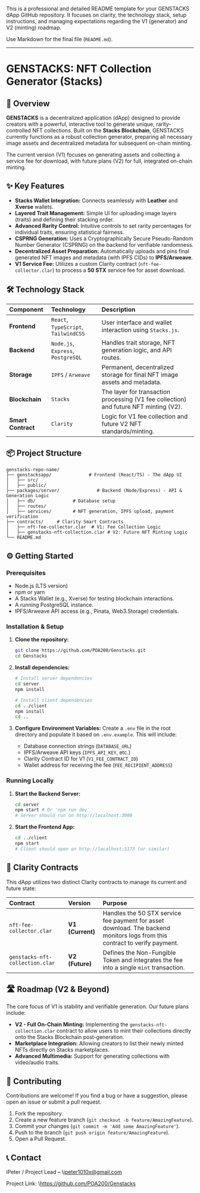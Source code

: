 This is a professional and detailed README template for your GENSTACKS dApp GitHub repository. It focuses on clarity, the technology stack, setup instructions, and managing expectations regarding the V1 (generator) and V2 (minting) roadmap.

Use Markdown for the final file (`README.md`).

---

# GENSTACKS: NFT Collection Generator (Stacks)

[](https://www.google.com/search?q=https://github.com/POA200/Genstacks/issues)
[](https://www.google.com/search?q=https://github.com/POA200/Genstacks/stargazers)
[](https://www.stacks.co/)

## 🚀 Overview

**GENSTACKS** is a decentralized application (dApp) designed to provide creators with a powerful, interactive tool to generate unique, rarity-controlled NFT collections. Built on the **Stacks Blockchain**, GENSTACKS currently functions as a robust collection generator, preparing all necessary image assets and decentralized metadata for subsequent on-chain minting.

The current version (V1) focuses on generating assets and collecting a service fee for download, with future plans (V2) for full, integrated on-chain minting.

## ✨ Key Features

- **Stacks Wallet Integration:** Connects seamlessly with **Leather** and **Xverse** wallets.
- **Layered Trait Management:** Simple UI for uploading image layers (traits) and defining their stacking order.
- **Advanced Rarity Control:** Intuitive controls to set rarity percentages for individual traits, ensuring statistical fairness.
- **CSPRNG Generation:** Uses a Cryptographically Secure Pseudo-Random Number Generator (CSPRNG) on the backend for verifiable randomness.
- **Decentralized Asset Preparation:** Automatically uploads and pins final generated NFT images and metadata (with IPFS CIDs) to **IPFS/Arweave**.
- **V1 Service Fee:** Utilizes a custom Clarity contract (`nft-fee-collector.clar`) to process a **50 STX** service fee for asset download.

## 🛠️ Technology Stack

| Component          | Technology                           | Description                                                                           |
| :----------------- | :----------------------------------- | :------------------------------------------------------------------------------------ |
| **Frontend**       | `React`, `TypeScript`, `TailwindCSS` | User interface and wallet interaction using `Stacks.js`.                              |
| **Backend**        | `Node.js`, `Express`, `PostgreSQL`   | Handles trait storage, NFT generation logic, and API routes.                          |
| **Storage**        | `IPFS` / `Arweave`                   | Permanent, decentralized storage for final NFT image assets and metadata.             |
| **Blockchain**     | `Stacks`                             | The layer for transaction processing (V1 fee collection) and future NFT minting (V2). |
| **Smart Contract** | `Clarity`                            | Logic for V1 fee collection and future V2 NFT standards/minting.                      |

## 📦 Project Structure

```
genstacks-repo-name/
├── genstacksapp/              # Frontend (React/TS) - The dApp UI
│   ├── src/
│   ├── public/
├── packages/server/              # Backend (Node/Express) - API & Generation Logic
│   ├── db/              # Database setup
│   ├── routes/
│   ├── services/        # NFT generation, IPFS upload, payment verification
├── contracts/     # Clarity Smart Contracts
│   ├── nft-fee-collector.clar  # V1: Fee Collection Logic
│   ├── genstacks-nft-collection.clar # V2: Future NFT Minting Logic
└── README.md
```

## ⚙️ Getting Started

### Prerequisites

- Node.js (LTS version)
- npm or yarn
- A Stacks Wallet (e.g., Xverse) for testing blockchain interactions.
- A running PostgreSQL instance.
- IPFS/Arweave API access (e.g., Pinata, Web3.Storage) credentials.

### Installation & Setup

1.  **Clone the repository:**

    ```bash
    git clone https://github.com/POA200/Genstacks.git
    cd Genstacks
    ```

2.  **Install dependencies:**

    ```bash
    # Install server dependencies
    cd server
    npm install

    # Install client dependencies
    cd ../client
    npm install
    cd ..
    ```

3.  **Configure Environment Variables:**
    Create a `.env` file in the root directory and populate it based on `.env.example`. This will include:

    - Database connection strings (`DATABASE_URL`)
    - IPFS/Arweave API keys (`IPFS_API_KEY`, etc.)
    - Clarity Contract ID for V1 (`V1_FEE_CONTRACT_ID`)
    - Wallet address for receiving the fee (`FEE_RECIPIENT_ADDRESS`)

### Running Locally

1.  **Start the Backend Server:**

    ```bash
    cd server
    npm start # Or 'npm run dev'
    # Server should run on http://localhost:3000
    ```

2.  **Start the Frontend App:**

    ```bash
    cd ../client
    npm start
    # Client should open on http://localhost:5173 (or similar)
    ```

## 📜 Clarity Contracts

This dApp utilizes two distinct Clarity contracts to manage its current and future state:

| Contract                        | Version          | Purpose                                                                                                                    |
| :------------------------------ | :--------------- | :------------------------------------------------------------------------------------------------------------------------- |
| `nft-fee-collector.clar`        | **V1 (Current)** | Handles the 50 STX service fee payment for asset download. The backend monitors logs from this contract to verify payment. |
| `genstacks-nft-collection.clar` | **V2 (Future)**  | Defines the Non-Fungible Token and integrates the fee into a single `mint` transaction.                                    |

## 🛣️ Roadmap (V2 & Beyond)

The core focus of V1 is stability and verifiable generation. Our future plans include:

- **V2 - Full On-Chain Minting:** Implementing the `genstacks-nft-collection.clar` contract to allow users to mint their collections directly onto the Stacks Blockchain post-generation.
- **Marketplace Integration:** Allowing creators to list their newly minted NFTs directly on Stacks marketplaces.
- **Advanced Multimedia:** Support for generating collections with video/audio traits.

## 🤝 Contributing

Contributions are welcome\! If you find a bug or have a suggestion, please open an issue or submit a pull request.

1.  Fork the repository.
2.  Create a new feature branch (`git checkout -b feature/AmazingFeature`).
3.  Commit your changes (`git commit -m 'Add some AmazingFeature'`).
4.  Push to the branch (`git push origin feature/AmazingFeature`).
5.  Open a Pull Request.

## 📞 Contact

iPeter / Project Lead – \ipeter1010x@gmail.com

Project Link: \https://github.com/POA200/Genstacks
